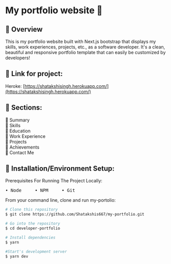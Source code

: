 # My portfolio website 👋

## 👾 Overview 

This is my portfolio website built with Next.js bootstrap that displays my skills, work experiences, projects, etc., as a software developer. It's a clean, beautiful and responsive portfolio template that can easily be customized by developers!

## 👾 Link for project:
Heroke: [https://shatakshisingh.herokuapp.com/](https://shatakshisingh.herokuapp.com/)

## 👾 Sections:

🔸 Summary\
🔸 Skills\
🔸 Education\
🔸 Work Experience\
🔸 Projects\
🔸 Achievements\
🔸 Contact Me

## 👾 Installation/Environment Setup:

Prerequisites For Running The Project Locally:
  <pre>• Node     • NPM     • Git </pre>
  
  From your command line, clone and run my-portolio:

```bash
# Clone this repository
$ git clone https://github.com/Shatakshis667/my-portfolio.git

# Go into the repository
$ cd developer-portfolio

# Install dependencies
$ yarn

#Start's development server
$ yarn dev
```

